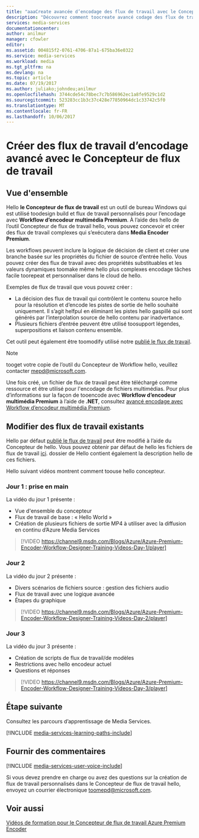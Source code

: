 ```yaml
---
title: "aaaCreate avancée d’encodage des flux de travail avec le Concepteur de flux de travail | Documents Microsoft"
description: "Découvrez comment toocreate avancé codage des flux de travail avec le Concepteur de flux de travail."
services: media-services
documentationcenter: 
author: anilmur
manager: cfowler
editor: 
ms.assetid: 004815f2-0761-4706-87a1-675ba36e0322
ms.service: media-services
ms.workload: media
ms.tgt_pltfrm: na
ms.devlang: na
ms.topic: article
ms.date: 07/19/2017
ms.author: juliako;johndeu;anilmur
ms.openlocfilehash: 3744cde54c78bec7c7b586962ec1a8fe9529c1d2
ms.sourcegitcommit: 523283cc1b3c37c428e77850964dc1c33742c5f0
ms.translationtype: MT
ms.contentlocale: fr-FR
ms.lasthandoff: 10/06/2017
---
```

# <a name="create-advanced-encoding-workflows-with-workflow-designer"></a>Créer des flux de travail d’encodage avancé avec le Concepteur de flux de travail
## <a name="overview"></a>Vue d'ensemble
Hello **le Concepteur de flux de travail** est un outil de bureau Windows qui est utilisé toodesign build et flux de travail personnalisés pour l’encodage avec **Workflow d’encodeur multimédia Premium**.
À l’aide des hello de l’outil Concepteur de flux de travail hello, vous pouvez concevoir et créer des flux de travail complexes qui s’exécutera dans **Media Encoder Premium**.  

Les workflows peuvent inclure la logique de décision de client et créer une branche basée sur les propriétés du fichier de source d’entrée hello. Vous pouvez créer des flux de travail avec des propriétés substituables et les valeurs dynamiques toomake même hello plus complexes encodage tâches facile toorepeat et personnaliser dans le cloud de hello.

Exemples de flux de travail que vous pouvez créer :

* La décision des flux de travail qui contrôlent le contenu source hello pour la résolution et d’encode les pistes de sortie de hello souhaité uniquement.  Il s’agit helfpul en éliminant les pistes hello gaspillé qui sont générés par l’interpolation source de hello contenu par inadvertance.
* Plusieurs fichiers d’entrée peuvent être utilisé toosupport légendes, superpositions et liaison contenu ensemble. 

Cet outil peut également être toomodify utilisé notre [publié le flux de travail](media-services-workflow-designer.md#existing_workflows). 

> [!NOTE]
> tooget votre copie de l’outil du Concepteur de Workflow hello, veuillez contacter mepd@microsoft.com.
> 
> 

Une fois créé, un fichier de flux de travail peut être téléchargé comme ressource et être utilisé pour l'encodage de fichiers multimédias. Pour plus d’informations sur la façon de tooencode avec **Workflow d’encodeur multimédia Premium** à l’aide de **.NET**, consultez [avancé encodage avec Workflow d’encodeur multimédia Premium](media-services-encode-with-premium-workflow.md).

## <a id="existing_workflows"></a>Modifier des flux de travail existants
Hello par défaut [publié le flux de travail](media-services-workflow-designer.md#existing_workflows) peut être modifié à l’aide du Concepteur de hello. Vous pouvez obtenir par défaut de hello les fichiers de flux de travail [ici](https://github.com/Azure/azure-media-services-samples/tree/master/Encoding%20Presets/VoD/MediaEncoderPremiumWorkfows). dossier de Hello contient également la description hello de ces fichiers.

Hello suivant vidéos montrent comment toouse hello concepteur.

### <a name="day-1--getting-started"></a>Jour 1 : prise en main
La vidéo du jour 1 présente :

* Vue d'ensemble du concepteur
* Flux de travail de base : « Hello World »
* Création de plusieurs fichiers de sortie MP4 à utiliser avec la diffusion en continu d’Azure Media Services

> [!VIDEO https://channel9.msdn.com/Blogs/Azure/Azure-Premium-Encoder-Workflow-Designer-Training-Videos-Day-1/player]
> 
> 

### <a name="day-2"></a>Jour 2
La vidéo du jour 2 présente :

* Divers scénarios de fichiers source : gestion des fichiers audio
* Flux de travail avec une logique avancée
* Étapes du graphique

> [!VIDEO https://channel9.msdn.com/Blogs/Azure/Azure-Premium-Encoder-Workflow-Designer-Training-Videos-Day-2/player]
> 
> 

### <a name="day-3"></a>Jour 3
La vidéo du jour 3 présente :

* Création de scripts de flux de travail/de modèles
* Restrictions avec hello encodeur actuel
* Questions et réponses  

> [!VIDEO https://channel9.msdn.com/Blogs/Azure/Azure-Premium-Encoder-Workflow-Designer-Training-Videos-Day-3/player]
> 
> 

## <a name="next-step"></a>Étape suivante
Consultez les parcours d’apprentissage de Media Services.

[!INCLUDE [media-services-learning-paths-include](../../includes/media-services-learning-paths-include.md)]

## <a name="provide-feedback"></a>Fournir des commentaires
[!INCLUDE [media-services-user-voice-include](../../includes/media-services-user-voice-include.md)]

Si vous devez prendre en charge ou avez des questions sur la création de flux de travail personnalisés dans le Concepteur de flux de travail hello, envoyez un courrier électronique toomepd@microsoft.com.

## <a name="see-also"></a>Voir aussi
[Vidéos de formation pour le Concepteur de flux de travail Azure Premium Encoder](http://johndeutscher.com/2015/07/06/azure-premium-encoder-workflow-designer-training-videos/)

